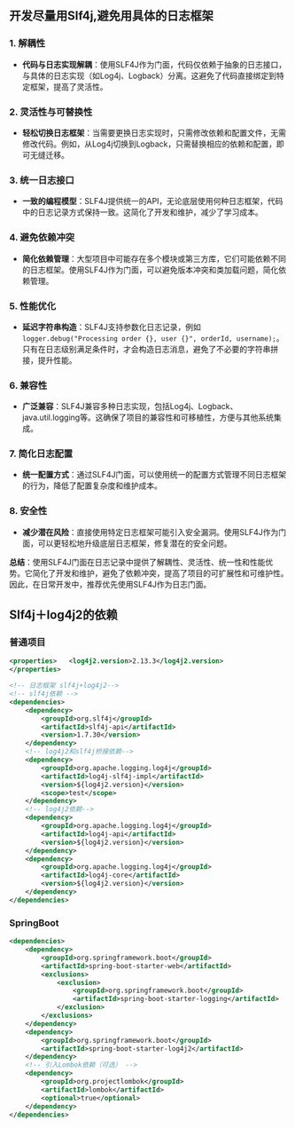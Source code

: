 ## 开发尽量用SIf4j,避免用具体的日志框架
### 1. **解耦性**

- **代码与日志实现解耦**：使用SLF4J作为门面，代码仅依赖于抽象的日志接口，与具体的日志实现（如Log4j、Logback）分离。这避免了代码直接绑定到特定框架，提高了灵活性。

### 2. **灵活性与可替换性**

- **轻松切换日志框架**：当需要更换日志实现时，只需修改依赖和配置文件，无需修改代码。例如，从Log4j切换到Logback，只需替换相应的依赖和配置，即可无缝迁移。

### 3. **统一日志接口**

- **一致的编程模型**：SLF4J提供统一的API，无论底层使用何种日志框架，代码中的日志记录方式保持一致。这简化了开发和维护，减少了学习成本。

### 4. **避免依赖冲突**

- **简化依赖管理**：大型项目中可能存在多个模块或第三方库，它们可能依赖不同的日志框架。使用SLF4J作为门面，可以避免版本冲突和类加载问题，简化依赖管理。

### 5. **性能优化**

- **延迟字符串构造**：SLF4J支持参数化日志记录，例如`logger.debug("Processing order {}, user {}", orderId, username);`。只有在日志级别满足条件时，才会构造日志消息，避免了不必要的字符串拼接，提升性能。

### 6. **兼容性**

- **广泛兼容**：SLF4J兼容多种日志实现，包括Log4j、Logback、java.util.logging等。这确保了项目的兼容性和可移植性，方便与其他系统集成。

### 7. **简化日志配置**

- **统一配置方式**：通过SLF4J门面，可以使用统一的配置方式管理不同日志框架的行为，降低了配置复杂度和维护成本。

### 8. **安全性**

- **减少潜在风险**：直接使用特定日志框架可能引入安全漏洞。使用SLF4J作为门面，可以更轻松地升级底层日志框架，修复潜在的安全问题。

**总结**：使用SLF4J门面在日志记录中提供了解耦性、灵活性、统一性和性能优势。它简化了开发和维护，避免了依赖冲突，提高了项目的可扩展性和可维护性。因此，在日常开发中，推荐优先使用SLF4J作为日志门面。




## SIf4j＋log4j2的依赖
### 普通项目
```xml
<properties>   <log4j2.version>2.13.3</log4j2.version>
</properties>

<!-- 日志框架 slf4j+log4j2-->
<!-- slf4j依赖 -->
<dependencies>
	<dependency>
	    <groupId>org.slf4j</groupId>
	    <artifactId>slf4j-api</artifactId>
	    <version>1.7.30</version>
	</dependency>
	<!-- log4j2和slf4j桥接依赖-->
	<dependency>
	    <groupId>org.apache.logging.log4j</groupId>
	    <artifactId>log4j-slf4j-impl</artifactId>
	    <version>${log4j2.version}</version>
	    <scope>test</scope>
	</dependency>
	<!-- log4j2依赖-->
	<dependency>
	    <groupId>org.apache.logging.log4j</groupId>
	    <artifactId>log4j-api</artifactId>
	    <version>${log4j2.version}</version>
	</dependency>
	<dependency>
	    <groupId>org.apache.logging.log4j</groupId>
	    <artifactId>log4j-core</artifactId>
	    <version>${log4j2.version}</version>
	</dependency>
</dependencies>
```



### SpringBoot
```xml
<dependencies>
    <dependency>
        <groupId>org.springframework.boot</groupId>
        <artifactId>spring-boot-starter-web</artifactId>
        <exclusions>
            <exclusion>
                <groupId>org.springframework.boot</groupId>
                <artifactId>spring-boot-starter-logging</artifactId>
            </exclusion>
        </exclusions>
    </dependency>
    <dependency>
        <groupId>org.springframework.boot</groupId>
        <artifactId>spring-boot-starter-log4j2</artifactId>
    </dependency>
    <!-- 引入Lombok依赖（可选） -->
    <dependency>
        <groupId>org.projectlombok</groupId>
        <artifactId>lombok</artifactId>
        <optional>true</optional>
    </dependency>
</dependencies>
```





